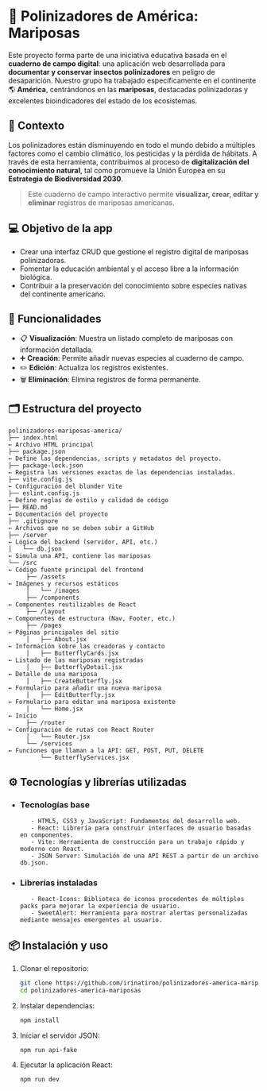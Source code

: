 # 🦋 Polinizadores de América: Mariposas

Este proyecto forma parte de una iniciativa educativa basada en el **cuaderno de campo digital**: una aplicación web desarrollada para **documentar y conservar insectos polinizadores** en peligro de desaparición. Nuestro grupo ha trabajado específicamente en el continente 🌎 **América**, centrándonos en las **mariposas**, destacadas polinizadoras y excelentes bioindicadores del estado de los ecosistemas.

## 🌱 Contexto

Los polinizadores están disminuyendo en todo el mundo debido a múltiples factores como el cambio climático, los pesticidas y la pérdida de hábitats. A través de esta herramienta, contribuimos al proceso de **digitalización del conocimiento natural**, tal como promueve la Unión Europea en su **Estrategia de Biodiversidad 2030**.

> Este cuaderno de campo interactivo permite **visualizar, crear, editar y eliminar** registros de mariposas americanas.

## 💻 Objetivo de la app

- Crear una interfaz CRUD que gestione el registro digital de mariposas polinizadoras.
- Fomentar la educación ambiental y el acceso libre a la información biológica.
- Contribuir a la preservación del conocimiento sobre especies nativas del continente americano.

## 🚀 Funcionalidades

- 📋 **Visualización**: Muestra un listado completo de mariposas con información detallada.
- ➕ **Creación**: Permite añadir nuevas especies al cuaderno de campo.
- ✏️ **Edición**: Actualiza los registros existentes.
- 🗑️ **Eliminación**: Elimina registros de forma permanente.


## 🗂️ Estructura del proyecto

```
polinizadores-mariposas-america/
├── index.html                                                                   ← Archivo HTML principal
├── package.json                                                                 ← Define las dependencias, scripts y metadatos del proyecto.
├── package-lock.json                                                            ← Registra las versiones exactas de las dependencias instaladas.
├── vite.config.js                                                               ← Configuración del blunder Vite 
├── eslint.config.js                                                             ← Define reglas de estilo y calidad de código 
├── READ.md                                                                      ← Documentación del proyecto
├── .gitignore                                                                   ← Archivos que no se deben subir a GitHub
├── /server                                                                      ← Lógica del backend (servidor, API, etc.) 
│   └── db.json                                                                  ← Simula una API, contiene las mariposas
└── /src                                                                         ← Código fuente principal del frontend
     ├── /assets                                                                 ← Imágenes y recursos estáticos
     │   └── /images                                                             
     ├── /components                                                             ← Componentes reutilizables de React
     ├── /layout                                                                 ← Componentes de estructura (Nav, Footer, etc.)
     ├── /pages                                                                  ← Páginas principales del sitio 
     │   ├── About.jsx                                                           ← Información sobre las creadoras y contacto 
     │   ├── ButterflyCards.jsx                                                  ← Listado de las mariposas registradas
     │   ├── ButterflyDetail.jsx                                                 ← Detalle de una mariposa
     │   ├── CreateButterfly.jsx                                                 ← Formulario para añadir una nueva mariposa
     │   ├── EditButterfly.jsx                                                   ← Formulario para editar una mariposa existente
     │   └── Home.jsx                                                            ← Inicio
     ├── /router                                                                 ← Configuración de rutas con React Router
     │   └── Router.jsx                                                          
     └── /services                                                               ← Funciones que llaman a la API: GET, POST, PUT, DELETE
         └── ButterflyServices.jsx                                               
```

## ⚙️ Tecnologías y librerías utilizadas

- ### Tecnologías base 
         - HTML5, CSS3 y JavaScript: Fundamentos del desarrollo web.
         - React: Librería para construir interfaces de usuario basadas en componentes.
         - Vite: Herramienta de construcción para un trabajo rápido y moderno con React.
         - JSON Server: Simulación de una API REST a partir de un archivo db.json.

- ### Librerías instaladas 
         - React-Icons: Biblioteca de iconos procedentes de múltiples packs para mejorar la experiencia de usuario.
         - SweetAlert: Herramienta para mostrar alertas personalizadas mediante mensajes emergentes al usuario.
        
## 📦 Instalación y uso

1. Clonar el repositorio:
   ```bash
   git clone https://github.com/irinatiron/polinizadores-america-mariposas.git
   cd polinizadores-america-mariposas

2. Instalar dependencias:
   ```bash
   npm install
   
3. Iniciar el servidor JSON:
   ```bash
   npm run api-fake

4. Ejecutar la aplicación React:
   ```bash
   npm run dev